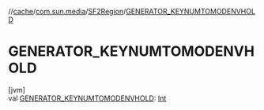 //[cache](../../../index.md)/[com.sun.media](../index.md)/[SF2Region](index.md)/[GENERATOR_KEYNUMTOMODENVHOLD](-g-e-n-e-r-a-t-o-r_-k-e-y-n-u-m-t-o-m-o-d-e-n-v-h-o-l-d.md)

# GENERATOR_KEYNUMTOMODENVHOLD

[jvm]\
val [GENERATOR_KEYNUMTOMODENVHOLD](-g-e-n-e-r-a-t-o-r_-k-e-y-n-u-m-t-o-m-o-d-e-n-v-h-o-l-d.md): [Int](https://kotlinlang.org/api/latest/jvm/stdlib/kotlin/-int/index.html)
